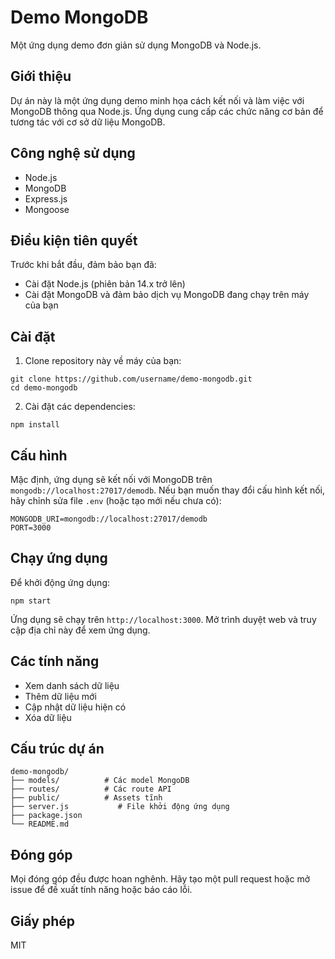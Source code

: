 # Demo MongoDB

Một ứng dụng demo đơn giản sử dụng MongoDB và Node.js.

## Giới thiệu

Dự án này là một ứng dụng demo minh họa cách kết nối và làm việc với MongoDB thông qua Node.js. Ứng dụng cung cấp các chức năng cơ bản để tương tác với cơ sở dữ liệu MongoDB.

## Công nghệ sử dụng

- Node.js
- MongoDB
- Express.js
- Mongoose

## Điều kiện tiên quyết

Trước khi bắt đầu, đảm bảo bạn đã:

- Cài đặt Node.js (phiên bản 14.x trở lên)
- Cài đặt MongoDB và đảm bảo dịch vụ MongoDB đang chạy trên máy của bạn

## Cài đặt

1. Clone repository này về máy của bạn:
```
git clone https://github.com/username/demo-mongodb.git
cd demo-mongodb
```

2. Cài đặt các dependencies:
```
npm install
```

## Cấu hình

Mặc định, ứng dụng sẽ kết nối với MongoDB trên `mongodb://localhost:27017/demodb`. Nếu bạn muốn thay đổi cấu hình kết nối, hãy chỉnh sửa file `.env` (hoặc tạo mới nếu chưa có):

```
MONGODB_URI=mongodb://localhost:27017/demodb
PORT=3000
```

## Chạy ứng dụng

Để khởi động ứng dụng:

```
npm start
```

Ứng dụng sẽ chạy trên `http://localhost:3000`. Mở trình duyệt web và truy cập địa chỉ này để xem ứng dụng.

## Các tính năng

- Xem danh sách dữ liệu
- Thêm dữ liệu mới
- Cập nhật dữ liệu hiện có
- Xóa dữ liệu

## Cấu trúc dự án

```
demo-mongodb/
├── models/          # Các model MongoDB
├── routes/          # Các route API
├── public/          # Assets tĩnh
├── server.js           # File khởi động ứng dụng
├── package.json
└── README.md
```

## Đóng góp

Mọi đóng góp đều được hoan nghênh. Hãy tạo một pull request hoặc mở issue để đề xuất tính năng hoặc báo cáo lỗi.

## Giấy phép

MIT
